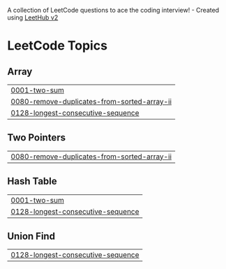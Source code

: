 A collection of LeetCode questions to ace the coding interview! - Created using [LeetHub v2](https://github.com/arunbhardwaj/LeetHub-2.0)
<!---LeetCode Topics Start-->
# LeetCode Topics
## Array
|  |
| ------- |
| [0001-two-sum](https://github.com/der1y/LeetCode/tree/master/0001-two-sum) |
| [0080-remove-duplicates-from-sorted-array-ii](https://github.com/der1y/LeetCode/tree/master/0080-remove-duplicates-from-sorted-array-ii) |
| [0128-longest-consecutive-sequence](https://github.com/der1y/LeetCode/tree/master/0128-longest-consecutive-sequence) |
## Two Pointers
|  |
| ------- |
| [0080-remove-duplicates-from-sorted-array-ii](https://github.com/der1y/LeetCode/tree/master/0080-remove-duplicates-from-sorted-array-ii) |
## Hash Table
|  |
| ------- |
| [0001-two-sum](https://github.com/der1y/LeetCode/tree/master/0001-two-sum) |
| [0128-longest-consecutive-sequence](https://github.com/der1y/LeetCode/tree/master/0128-longest-consecutive-sequence) |
## Union Find
|  |
| ------- |
| [0128-longest-consecutive-sequence](https://github.com/der1y/LeetCode/tree/master/0128-longest-consecutive-sequence) |
<!---LeetCode Topics End-->